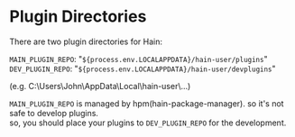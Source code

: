 # Plugin Directories

There are two plugin directories for Hain:

`MAIN_PLUGIN_REPO`: "`${process.env.LOCALAPPDATA}/hain-user/plugins`"  
`DEV_PLUGIN_REPO`: "`${process.env.LOCALAPPDATA}/hain-user/devplugins`"  

(e.g. C:\\Users\\John\\AppData\\Local\\hain-user\\...)

`MAIN_PLUGIN_REPO` is managed by hpm(hain-package-manager). so it's not safe to develop plugins.  
so, you should place your plugins to `DEV_PLUGIN_REPO` for the development.